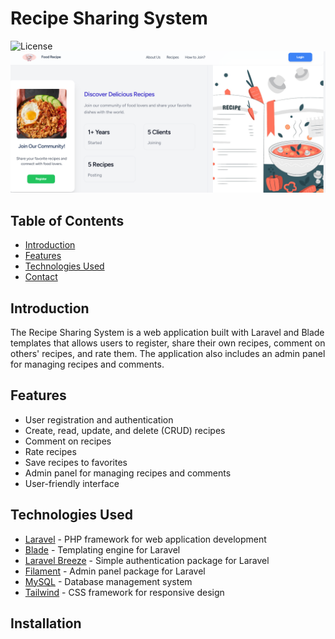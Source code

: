# Recipe Sharing System
![License](https://img.shields.io/badge/license-MIT-blue.svg)
![Recipe Sharing System Screenshot](https://github.com/patricklime30/recipe_system/blob/main/public/assets/img/homepage.png?raw=true)

## Table of Contents
- [Introduction](#introduction)
- [Features](#features)
- [Technologies Used](#technologies-used)
- [Contact](#contact)

## Introduction
The Recipe Sharing System is a web application built with Laravel and Blade templates that allows users to register, share their own recipes, comment on others' recipes, and rate them. The application also includes an admin panel for managing recipes and comments.

## Features
- User registration and authentication
- Create, read, update, and delete (CRUD) recipes
- Comment on recipes
- Rate recipes
- Save recipes to favorites
- Admin panel for managing recipes and comments
- User-friendly interface

## Technologies Used
- [Laravel](https://laravel.com/) - PHP framework for web application development
- [Blade](https://laravel.com/docs/blade) - Templating engine for Laravel
- [Laravel Breeze](https://laravel.com/docs/breeze) - Simple authentication package for Laravel
- [Filament](https://filamentphp.com/) - Admin panel package for Laravel
- [MySQL](https://www.mysql.com/) - Database management system
- [Tailwind](https://getbootstrap.com/) - CSS framework for responsive design

## Installation

